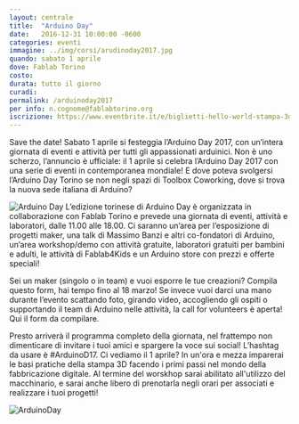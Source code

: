 ```yaml
---
layout: centrale
title:  "Arduino Day"
date:   2016-12-31 10:00:00 -0600
categories: eventi
immagine: ../img/corsi/arudinoday2017.jpg
quando: sabato 1 aprile
dove: Fablab Torino
costo: 
durata: tutto il giorno
curadi:
permalink: /arduinoday2017
per info: n.cognome@fablabtorino.org
iscrizione: https://www.eventbrite.it/e/biglietti-hello-world-stampa-3d-32294542847?aff=erelexpmlt
---
```


Save the date! Sabato 1 aprile si festeggia l’Arduino Day 2017, con un’intera giornata di eventi e attività per tutti gli appassionati arduinici.
Non è uno scherzo, l’annuncio è ufficiale: il 1 aprile si celebra l’Arduino Day 2017 con una serie di eventi in contemporanea mondiale! E dove poteva svolgersi l’Arduino Day Torino se non negli spazi di Toolbox Coworking, dove si trova la nuova sede italiana di Arduino?
<!--more-->
![Arduino Day](http://fablabtorino.org/wp-content/uploads/ArduinoDay2017_blogpost_01.jpg)
L’edizione torinese di Arduino Day è organizzata in collaborazione con Fablab Torino e prevede una giornata di eventi, attività e laboratori, dalle 11.00 alle 18.00.
Ci saranno un’area per l’esposizione di progetti maker, una talk di Massimo Banzi e altri co-fondatori di Arduino, un’area workshop/demo con attività gratuite, laboratori gratuiti per bambini e adulti, le attività di Fablab4Kids e un Arduino store con prezzi e offerte speciali!

Sei un maker (singolo o in team) e vuoi esporre le tue creazioni? Compila questo form, hai tempo fino al 18 marzo!
Se invece vuoi darci una mano durante l’evento scattando foto, girando video, accogliendo gli ospiti o supportando il team di Arduino nelle attività, la call for volunteers è aperta! Qui il form da compilare.

Presto arriverà il programma completo della giornata, nel frattempo non dimenticare di invitare i tuoi amici e spargere la voce sui social! L’hashtag da usare è #ArduinoD17. Ci vediamo il 1 aprile?
In un'ora e mezza imparerai le basi pratiche della stampa 3D facendo i primi passi nel mondo della fabbricazione digitale. Al termine del worskhop sarai abilitato all'utilizzo del macchinario, e sarai anche libero di prenotarla negli orari per associati e realizzare i tuoi progetti!	

![ArduinoDay](http://fablabtorino.org/wp-content/uploads/ArduinoDay2017_blogpost_02.jpg)

